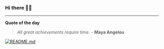 ### Hi there 👋🏻


---

**Quote of the day**

> *All great achievements require time.* - **Maya Angelou** 

[![README.md](https://github.com/marcolovazzano/marcolovazzano/actions/workflows/readme.yml/badge.svg?branch=main)](https://github.com/marcolovazzano/marcolovazzano/actions/workflows/readme.yml)
